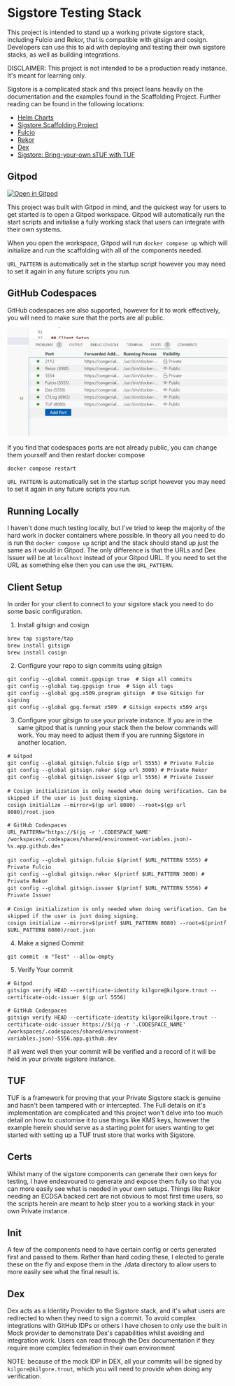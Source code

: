 # Sigstore Testing Stack

This project is intended to stand up a working private sigstore stack, including Fulcio and Rekor, that is compatible with gitsign and cosign. Developers can use this to aid with deploying and testing their own sigstore stacks, as well as building integrations.

DISCLAIMER: This project is not intended to be a production ready instance. It's meant for learning only.

Sigstore is a complicated stack and this project leans heavily on the documentation and the examples found in the Scaffolding Project. Further reading can be found in the following locations:

* [Helm Charts](https://github.com/sigstore/helm-charts/tree/main)
* [Sigstore Scaffolding Project](https://github.com/sigstore/scaffolding)
* [Fulcio](https://github.com/sigstore/fulcio/tree/main)
* [Rekor](https://github.com/sigstore/rekor)
* [Dex](https://github.com/dexidp/dex)
* [Sigstore: Bring-your-own sTUF with TUF](https://blog.sigstore.dev/sigstore-bring-your-own-stuf-with-tuf-40febfd2badd/)

## Gitpod

[![Open in Gitpod](https://gitpod.io/button/open-in-gitpod.svg)](https://gitpod.io/#https://github.com/ChevronTango/sigstore-testing-stack/)

This project was built with Gitpod in mind, and the quickest way for users to get started is to open a Gitpod workspace. Gitpod will automatically run the start scripts and initialise a fully working stack that users can integrate with their own systems.

When you open the workspace, Gitpod will run `docker compose up` which will initialize and run the scaffolding with all of the components needed.

`URL_PATTERN` is automatically set in the startup script however you may need to set it again in any future scripts you run.

## GitHub Codespaces

GitHub codespaces are also supported, however for it to work effectively, you will need to make sure that the ports are all public.

![Codespaces Ports](docs/codespaces-ports.JPG)

If you find that codespaces ports are not already public, you can change them yourself and then restart docker compose

```
docker compose restart
```

`URL_PATTERN` is automatically set in the startup script however you may need to set it again in any future scripts you run.

## Running Locally

I haven't done much testing locally, but I've tried to keep the majority of the hard work in docker containers where possible. In theory all you need to do is run the `docker compose up` script and the stack should stand up just the same as it would in Gitpod. The only difference is that the URLs and Dex Issuer will be at `localhost` instead of your Gitpod URL. If you need to set the URL as something else then you can use the `URL_PATTERN`.

## Client Setup

In order for your client to connect to your sigstore stack you need to do some basic configuration.

1. Install gitsign and cosign

```
brew tap sigstore/tap
brew install gitsign
brew install cosign
```

2. Configure your repo to sign commits using gitsign

```
git config --global commit.gpgsign true  # Sign all commits
git config --global tag.gpgsign true  # Sign all tags
git config --global gpg.x509.program gitsign  # Use Gitsign for signing
git config --global gpg.format x509  # Gitsign expects x509 args
```

3. Configure your gitsign to use your private instance. If you are in the same gitpod that is running your stack then the below commands will work. You may need to adjust them if you are running Sigstore in another location.

```
# Gitpod
git config --global gitsign.fulcio $(gp url 5555) # Private Fulcio
git config --global gitsign.rekor $(gp url 3000) # Private Rekor
git config --global gitsign.issuer $(gp url 5556) # Private Issuer

# Cosign initialization is only needed when doing verification. Can be skipped if the user is just doing signing.
cosign initialize --mirror=$(gp url 8080) --root=$(gp url 8080)/root.json
```

```
# GitHub Codespaces
URL_PATTERN="https://$(jq -r '.CODESPACE_NAME' /workspaces/.codespaces/shared/environment-variables.json)-%s.app.github.dev"

git config --global gitsign.fulcio $(printf $URL_PATTERN 5555) # Private Fulcio
git config --global gitsign.rekor $(printf $URL_PATTERN 3000) # Private Rekor
git config --global gitsign.issuer $(printf $URL_PATTERN 5556) # Private Issuer

# Cosign initialization is only needed when doing verification. Can be skipped if the user is just doing signing.
cosign initialize --mirror=$(printf $URL_PATTERN 8080) --root=$(printf $URL_PATTERN 8080)/root.json
```

4. Make a signed Commit

```
git commit -m "Test" --allow-empty
```

5. Verify Your commit

```
# Gitpod
gitsign verify HEAD --certificate-identity kilgore@kilgore.trout --certificate-oidc-issuer $(gp url 5556)
```

```
# GitHub Codespaces
gitsign verify HEAD --certificate-identity kilgore@kilgore.trout --certificate-oidc-issuer https://$(jq -r '.CODESPACE_NAME' /workspaces/.codespaces/shared/environment-variables.json)-5556.app.github.dev
```

If all went well then your commit will be verified and a record of it will be held in your private sigstore instance.

## TUF

TUF is a framework for proving that your Private Sigstore stack is genuine and hasn't been tampered with or intercepted. The Full details on it's implementation are complicated and this project won't delve into too much detail on how to customise it to use things like KMS keys, however the example herein should serve as a starting point for users wanting to get started with setting up a TUF trust store that works with Sigstore.

## Certs

Whilst many of the sigstore components can generate their own keys for testing, I have endeavoured to generate and expose them fully so that you can more easily see what is needed in your own setups. Things like Rekor needing an ECDSA backed cert are not obvious to most first time users, so the scripts herein are meant to help steer you to a working stack in your own Private instance.

## Init

A few of the components need to have certain config or certs generated first and passed to them. Rather than hard coding these, I elected to gerate these on the fly and expose them in the ./data directory to allow users to more easily see what the final result is.

## Dex

Dex acts as a Identity Provider to the Sigstore stack, and it's what users are redirected to when they need to sign a commit. To avoid complex integrations with GitHub IDPs or others I have chosen to only use the built in Mock provider to demonstrate Dex's capabilities whilst avoiding and integration work. Users can read through the Dex documentation if they require more complex federation in their own environment

NOTE: because of the mock IDP in DEX, all your commits will be signed by `kilgore@kilgore.trout`, which you will need to provide when doing any verification.
